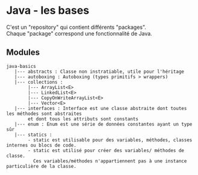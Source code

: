 # Java - les bases 

C'est un "repository" qui contient différents "packages".  
Chaque "package" correspond une fonctionnalité de Java.

## Modules
    java-basics
       |--- abstracts : Classe non instratiable, utile pour l'héritage
       |--- autoboxing : Autoboxing (types primitifs > wrappers) 
       |--- collections : 
            |--- ArrayList<E>
            |--- LinkedList<E>
            |--- CopyOnWriteArrayList<E>
            |--- Vector<E>
       |--- interfaces : Interface est une classe abstraite dont toutes les méthodes sont abstraites
            et dont tous les attributs sont constants
       |--- enum : Enum est une série de données constantes ayant un type sûr
       |--- statics :
            - static est utilisable pour des variables, méthodes, classes internes ou blocs de code.
            - static est utilisé pour créer des variables/ méthodes de classe. 
              Ces variables/méthodes n'appartiennent pas à une instance particulière de la classe.
